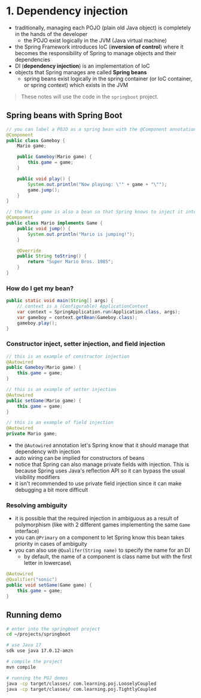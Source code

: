 # 1. Dependency injection

- traditionally, managing each POJO (plain old Java object) is completely in the hands of the developer
  - the POJO exist logically in the JVM (Java virtual machine)
- the Spring Framework introduces IoC (i**nversion of control**) where it becomes the responsibility of Spring to manage objects and their dependencies
- DI (**dependency injection**) is an implementation of IoC
- objects that Spring manages are called **Spring beans** 
  - spring beans exist logically in the spring container (or IoC container, or spring context) which exists in the JVM

> These notes will use the code in the `springboot` project.

## Spring beans with Spring Boot

```java
// you can label a POJO as a spring bean with the @Component annotation
@Component
public class Gameboy {
    Mario game;

    public Gameboy(Mario game) {
        this.game = game;
    }

    public void play() {
        System.out.println("Now playing: \"" + game + "\"");
        game.jump();
    }
}

// the Mario game is also a bean so that Spring knows to inject it into Gameboy's contructor
@Component
public class Mario implements Game {
    public void jump() {
        System.out.println("Mario is jumping!");
    }

    @Override
    public String toString() {
        return "Super Mario Bros. 1985";
    }
}
```

### How do I get my bean?

```java
public static void main(String[] args) {
    // context is a (Configurable) ApplicationContext
    var context = SpringApplication.run(Application.class, args);
    var gameboy = context.getBean(Gameboy.class);
    gameboy.play();
}
```

### Constructor inject, setter injection, and field injection

```java
// this is an example of constructor injection
@Autowired
public Gameboy(Mario game) {
    this.game = game;
}

// this is an example of setter injection
@Autowired
public setGame(Mario game) {
    this.game = game;
}

// this is an example of field injection
@Autowired
private Mario game;
```

- the `@Autowired` annotation let's Spring know that it should manage that dependency with injection
- auto wiring can be implied for constructors of beans
- notice that Spring can also manage private fields with injection. This is because Spring uses Java's reflection API so it can bypass the usual visibility modifiers
- it isn't recommended to use private field injection since it can make debugging a bit more difficult

### Resolving ambiguity

- it is possible that the required injection in ambiguous as a result of polymorphism (like with 2 different games implementing the same `Game` interface)
- you can `@Primary` on a component to let Spring know this bean takes priority in cases of ambiguity
- you can also use `@Qualifer(String name)` to specify the name for an DI
  - by default, the name of a component is class name but with the first letter in lowercase\

```java
@Autowired
@Qualifier("sonic")
public void setGame(Game game) {
    this.game = game;
}
```

## Running demo

```bash
# enter into the springboot project
cd ~/projects/springboot

# use Java 17
sdk use java 17.0.12-amzn 

# compile the project
mvn compile

# running the POJ demos
java -cp target/classes/ com.learning.poj.LooselyCoupled 
java -cp target/classes/ com.learning.poj.TightlyCoupled 
```



